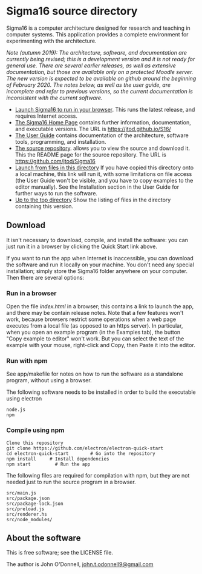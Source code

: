 # Sigma16 source directory

Sigma16 is a computer architecture designed for research and teaching
in computer systems.  This application provides a complete environment
for experimenting with the architecture.

*Note (autumn 2019): The architecture, software, and documentation are
currently being revised; this is a development version and it is not
ready for general use.  There are several earlier releases, as well as
extensive documentation, but those are available only on a protected
Moodle server.  The new version is expected to be available on github
around the beginning of February 2020.  The notes below, as well as
the user guide, are incomplete and refer to previous versions, so the
current documentation is inconsistent with the current software.*

* [Launch Sigma16 to run in your
  browser](https://jtod.github.io/S16/dev/app/Sigma16.html).  This
  runs the latest release, and requires Internet access.
* [The Sigma16 Home Page](https://jtod.github.io/S16/) contains
  further information, documentation, and executable versions.  The
  URL is https://jtod.github.io/S16/
* [The User
  Guide](https://jtod.github.io/S16/dev/app/doc/html/userguide.html)
  contains documentation of the architecture, software tools,
  programming, and installation.
* [The source repository](https://github.com/jtod/Sigma16).  allows
  you to view the source and download it.  This the README page for
  the source repository.  The URL is https://github.com/jtod/Sigma16
* [Launch from files in this directory](./app/Sigma16.html) If you
  have copied this directory onto a local machine, this link will run
  it, with some limitations on file access (the User Guide won't be
  visible, and you have to copy examples to the editor manually).  See
  the Installation section in the User Guide for further ways to run
  the software.
* [Up to the top directory](./) Show the listing of files in the
  directory containing this version.

## Download

It isn't necessary to download, compile, and install the software: you
can just run it in a browser by clicking the Quick Start link above.

If you want to run the app when Internet is inaccessible, you can
download the software and run it locally on your machine.  You don't
need any special installation; simply store the Sigma16 folder
anywhere on your computer.  Then there are several options:

### Run in a browser

Open the file *index.html* in a browser; this contains a link to
launch the app, and there may be contain release notes.  Note that a
few features won't work, because browsers restrict some operations
when a web page executes from a local file (as opposed to an https
server).  In particular, when you open an example program (in the
Examples tab), the button "Copy example to editor" won't work.  But
you can select the text of the example with your mouse, right-click
and Copy, then Paste it into the editor.

### Run with npm

See app/makefile for notes on how to run the software as a standalone
program, without using a browser.


The following software needs to be installed in order to build the
executable using electron

    node.js
    npm

### Compile using npm

    Clone this repository
    git clone https://github.com/electron/electron-quick-start
    cd electron-quick-start        # Go into the repository
    npm install     # Install dependencies
    npm start         # Run the app

The following files are required for compilation with npm, but they
are not needed just to run the source program in a browser.

    src/main.js
    src/package.json
    src/package-lock.json
    src/preload.js
    src/renderer.hs
    src/node_modules/

## About the software

This is free software; see the LICENSE file.

The author is John O'Donnell, john.t.odonnell9@gmail.com

